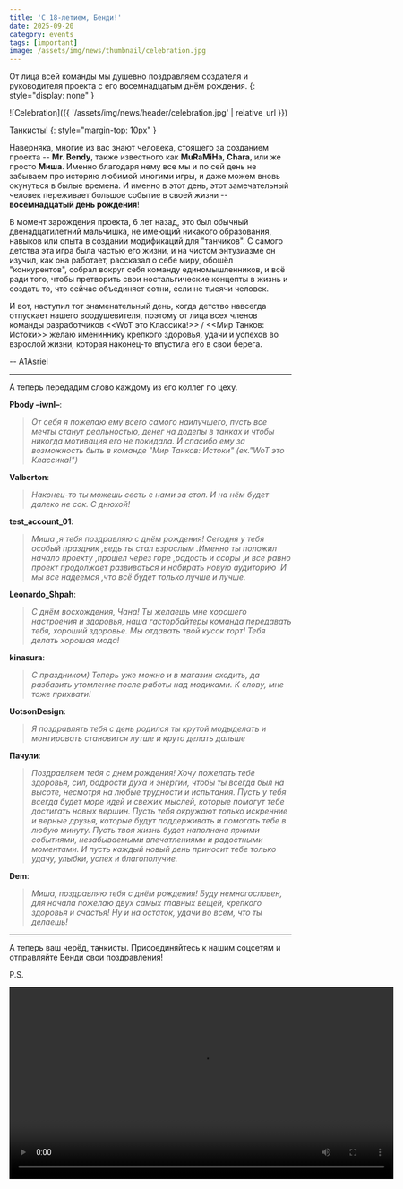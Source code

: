 ```yaml
---
title: 'С 18-летием, Бенди!'
date: 2025-09-20
category: events
tags: [important]
image: /assets/img/news/thumbnail/celebration.jpg
---
```


От лица всей команды мы душевно поздравляем создателя и руководителя проекта с его восемнадцатым днём рождения.
{: style="display: none" }

![Celebration]({{ '/assets/img/news/header/celebration.jpg' | relative_url }})

Танкисты!
{: style="margin-top: 10px" }

Наверняка, многие из вас знают человека, стоящего за созданием проекта -- **Mr. Bendy**, также известного как **MuRaMiHa**, **Chara**, или же просто **Миша**. Именно благодаря нему все мы и по сей день не забываем про историю любимой многими игры, и даже можем вновь окунуться в былые времена. И именно в этот день, этот замечательный человек переживает большое событие в своей жизни -- **восемнадцатый день рождения**!

В момент зарождения проекта, 6 лет назад, это был обычный двенадцатилетний мальчишка, не имеющий никакого образования, навыков или опыта в создании модификаций для "танчиков". С самого детства эта игра была частью его жизни, и на чистом энтузиазме он изучил, как она работает, рассказал о себе миру, обошёл "конкурентов", собрал вокруг себя команду единомышленников, и всё ради того, чтобы претворить свои ностальгические концепты в жизнь и создать то, что сейчас объединяет сотни, если не тысячи человек.

И вот, наступил тот знаменательный день, когда детство навсегда отпускает нашего воодушевителя, поэтому от лица всех членов команды разработчиков <span class="geolimited"><<WoT это Классика!>> / </span><<Мир Танков: Истоки>> желаю имениннику крепкого здоровья, удачи и успехов во взрослой жизни, которая наконец-то впустила его в свои берега.

-- A1Asriel

---

А теперь передадим слово каждому из его коллег по цеху.

**Pbody –iwnl–**:
> *От себя я пожелаю ему всего самого наилучшего, пусть все мечты станут реальностью, денег на додепы в танках и чтобы никогда мотивация его не покидала. И спасибо ему за возможность быть в команде "Мир Танков: Истоки"<span class="geolimited"> (ex."WoT это Классика!")</span>*

**Valberton**:
> *Наконец-то ты можешь сесть с нами за стол. И на нём будет далеко не сок. С днюхой!*

**test_account_01**:
> *Миша ,я тебя поздравляю с днём рождения! Сегодня у тебя особый праздник ,ведь ты стал взрослым .Именно ты положил начало проекту ,прошел через горе ,радость и ссоры ,и все равно проект продолжает развиваться и набирать новую аудиторию .И мы все надеемся ,что всё будет только лучше и лучше.*

**Leonardo_Shpah**:
> *С днём восхождения, Чана! Ты желаешь мне хорошего настроения и здоровья, наша гасторбайтеры команда передавать тебя, хороший здоровье. Мы отдавать твой кусок торт! Тебя делать хорошая мода!*

**kinasura**:
> *С праздником) Теперь уже можно и в магазин сходить, да разбавить утомление после работы над модиками. К слову, мне тоже прихвати!*

**UotsonDesign**:
> *Я поздравлять тебя с день родился ты крутой модыделать и монтировать становится лутше и круто делать дальше*

**Пачули**:
> *Поздравляем тебя с днем рождения! Хочу пожелать тебе здоровья, сил, бодрости духа и энергии, чтобы ты всегда был на высоте, несмотря на любые трудности и испытания. Пусть у тебя всегда будет море идей и свежих мыслей, которые помогут тебе достигать новых вершин. Пусть тебя окружают только искренние и верные друзья, которые будут поддерживать и помогать тебе в любую минуту. Пусть твоя жизнь будет наполнена яркими событиями, незабываемыми впечатлениями и радостными моментами. И пусть каждый новый день приносит тебе только удачу, улыбки, успех и благополучие.*

**Dem**:
> *Миша, поздравляю тебя с днём рождения! Буду немногословен, для начала пожелаю двух самых главных вещей, крепкого здоровья и счастья! Ну и на остаток, удачи во всем, что ты делаешь!*

---

А теперь ваш черёд, танкисты. Присоединяйтесь к нашим соцсетям и отправляйте Бенди свои поздравления!

P.S.

<div style="position: relative;">
<style>
.icon-video:hover, #bday_video:hover~.icon-video {
  background-position: 0 -113px;
}
.icon-video, #bday_video {
  cursor: pointer;
}
</style>
<script>
function start() {
  bday_video.play();
  bday_video.volume = 0.25;
  bday_video_btn.style.display = "none";
  bday_video.onclick = () => { end(); };
}
function end() {
  bday_video.pause();
  bday_video_btn.style.display = "unset";
  bday_video.onclick = start;
  bday_video.oncanplay = null;
}
</script>
<video id="bday_video" crossorigin width="686" onended="end()" oncanplay="end()" src="https://files.deltarunetomorrow.pro/upload/TheNafig%20-%20%D0%9A%D0%BE%D0%B3%D0%B4%D0%B0%20%D0%BD%D1%83%D0%B6%D0%BD%D0%BE%20%D0%BF%D0%BE%D0%B7%D0%B4%D1%80%D0%B0%D0%B2%D0%B8%D1%82%D1%8C%20%D1%81%20%D0%B4%D0%BD%D0%B5%D0%BC%20%D1%80%D0%BE%D0%B6%D0%B4%D0%B5%D0%BD%D0%B8%D1%8F%20(%D0%93%D0%B0%D0%B2%D1%80%D0%B8%D0%BB%D0%BE%D0%B2%20%D0%BF%D0%BE%D0%B7%D0%B4%D1%80%D0%B0%D0%B2%D0%BB%D1%8F%D0%B5%D1%82).mp4"></video>
<span id="bday_video_btn" class="icon-video" onclick="start()" style="display: none"></span>
</div>

